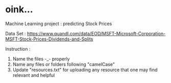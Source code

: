 # oink...
Machine Learning project : predicting Stock Prices

Data Set : https://www.quandl.com/data/EOD/MSFT-Microsoft-Corporation-MSFT-Stock-Prices-Dividends-and-Splits

Instruction : 
1. Name the files -_- properly
2. Name any files or folders following "camelCase"
3. Update "resources.txt" for uploading any resource that one may find relevant and helpful
